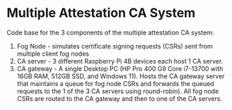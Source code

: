 # Multiple Attestation CA System
Code base for the 3 components of the multiple attestation CA system:
1. Fog Node - simulates certificate signing requests (CSRs) sent from multiple client fog nodes
2. CA server - 3 different Raspberry Pi 4B devices each host 1 CA server.
3. CA gateway - A single Desktop PC (HP Pro 400 G9 Core i7-13700 with 16GB RAM, 512GB SSD, and Windows 11). Hosts the CA gateway server that maintains a queue for fog node CSRs and forwards the queued requests to the 1 of the 3 CA servers using round-robin). All fog node CSRs are routed to the CA gateway and then to one of the CA servers.

